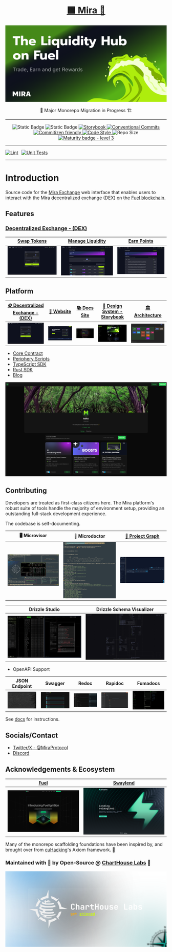 <h1 align="center">
  <a href="https://mira.ly">
   🟩 Mira 🦕
  </a>
</h1>

![Mira GitHub Repo README Cover](libs/shared/assets/mira-github-repo-readme-banner.png)

<div align="center">
  🚧 Major Monorepo Migration in Progress 🏗

<hr/>

![Static Badge](https://img.shields.io/badge/pnpm-F69220?logo=pnpm&logoColor=fff)
![Static Badge](https://img.shields.io/badge/Monorepo-%23143055?style=flat&logo=Nx&link=https%3A%2F%2Fnx.dev%2F)
<a href="https://github.com/storybooks/storybook">
<img src="https://raw.githubusercontent.com/storybooks/brand/master/badge/badge-storybook.svg" alt="Storybook">
</a>
<a href="https://conventionalcommits.org">
<img src="https://img.shields.io/badge/Conventional%20Commits-1.0.0-%23FE5196?logo=conventionalcommits&logoColor=white" alt="Conventional Commits">
</a>
<a href="http://commitizen.github.io/cz-cli/">
<img src="https://img.shields.io/badge/commitizen-friendly-brightgreen.svg" alt="Commitizen friendly">
</a>
<a href="https://github.com/antfu/eslint-config">
<img src="https://antfu.me/badge-code-style.svg" alt="Code Style">
</a>
<img src="https://img.shields.io/github/repo-size/cuhacking/2025" alt="Repo Size">
[![Maturity badge - level 3](https://img.shields.io/badge/Maturity-Level%203%20--%20Stable-green.svg)](https://github.com/tophat/getting-started/blob/master/scorecard.md)

</div>

<hr/>

<div style="display: flex; gap: 10px;">
    <a href="https://github.com/mira-amm/mira-amm-web/actions/workflows/lint.yml">
        <img src="https://github.com/mira-amm/mira-amm-web/actions/workflows/lint.yml/badge.svg" alt="Lint">
    </a>
    <a href="https://github.com/mira-amm/mira-amm-web/actions/workflows/test_unit.yml">
        <img src="https://github.com/mira-amm/mira-amm-web/actions/workflows/test_unit.yml/badge.svg" alt="Unit Tests">
    </a>
    <!-- <a href="https://github.com/mira-amm/mira-amm-web/actions/workflows/test_e2e.yml"> -->
    <!--     <img src="https://github.com/mira-amm/mira-amm-web/actions/workflows/test_e2e.yml/badge.svg" alt="End-to-End Tests"> -->
    <!-- </a> -->
</div>

<hr/>

# Introduction

Source code for the [Mira Exchange](https://mira.ly/) web interface that enables users to interact with the Mira decentralized exchange (DEX) on
the [Fuel blockchain](https://fuel.network/).

## Features

### [Decentralized Exchange - (DEX)](https://mira.ly/)
| [Swap Tokens](https://mira.ly) | [Manage Liquidity](https://mira.ly/liquidity/?page=1) | [Earn Points](https://mira.ly/points/) |
|-|-|-|
| ![Mira Token Swaps](libs/shared/assets/mira-token-swaps.png) | ![Mira Liquidity Pools](libs/shared/assets/mira-liquidity.png) | ![Mira Points Program](libs/shared/assets/mira-points.png) |

## Platform

| [🪙 Decentralized Exchange - (DEX)](https://mira.ly/) | [📢 Website](https://mira.ly/landing) | [📚 Docs Site](https://docs.mira.ly) | [🌟 Design System - Storybook](https://design.mira.ly) | [🏛 Architecture](https://arch.mira.ly) |
| :-: | :-: | :-: | :-: | :-: |
| ![DEX](libs/shared/assets/mira-token-swaps.png) | ![Website](libs/shared/assets/screenshots/mira-landing-page.png) | ![Docs Site](apps/docs/public/screenshots/docs-site.png) | ![Storybook](apps/docs/public/screenshots/storybook.png) | ![Architecture](apps/docs/public/screenshots/architecture-site.png) |

- [Core Contract](https://github.com/mira-amm/mira-v1-core)
- [Periphery Scripts](https://github.com/mira-amm/mira-v1-periphery)
- [TypeScript SDK](https://github.com/mira-amm/mira-v1-ts)
- [Rust SDK](https://github.com/mira-amm/mira-v1-rs)
- [Blog](https://mirror.xyz/miraly.eth)

![Blog](apps/docs/public/screenshots/mirror-blog.png)

## Contributing

Developers are treated as first-class citizens here. The Mira platform's robust suite of tools handle the majority of environment setup, providing an outstanding full-stack development experience. 

The codebase is self-documenting.

| 🖥️ Microvisor | 💊 Microdoctor | [📍 Project Graph](https://mira.ly/landing) |
| :-: | :-: | :-: |
| ![Microvisor](apps/docs/public/screenshots/microvisor-status.png) | ![Microdoctor](apps/docs/public/screenshots/microdoctor.png) | ![Project Graph](apps/docs/public/screenshots/project-graph.png) |

| Drizzle Studio | Drizzle Schema Visualizer |
| :-: | :-: |
| ![Drizzle Studio](apps/docs/public/screenshots/drizzle-studio.png) | ![Drizzle Schema Visualizer](apps/docs/public/screenshots/drizzle-schema-visualizer.png) |

- OpenAPI Support

| JSON Endpoint | Swagger | Redoc | Rapidoc | Fumadocs | 
| :-: | :-: | :-: | :-: | :-: |
| ![OpenAPI JSON](apps/docs/public/screenshots/openapi-json.webp) | ![OpenAPI Swagger](apps/docs/public/screenshots/openapi-swagger.webp) | ![OpenAPI Redoc](apps/docs/public/screenshots/openapi-redoc.webp) | ![OpenAPI Rapidoc](apps/docs/public/screenshots/openapi-rapidoc.webp) | ![OpenAPI Fumadocs](apps/docs/public/screenshots/openapi-fumadocs.webp) |

See [docs](https://docs.mira.ly/libraries/contributing/installation) for instructions.

## Socials/Contact
- [Twitter/X - @MiraProtocol](https://x.com/MiraProtocol)
- [Discord](https://discord.gg/6pHdTY6rYq)

## Acknowledgements & Ecosystem

| [Fuel](https://fuel.network) | [Swaylend](https://swaylend.com) |
|-|-|
| ![Fuel Website](apps/docs/public/screenshots/fuel-website.png) | ![Swaylend Website](apps/docs/public/screenshots/swaylend-website.png) | 

Many of the monorepo scaffolding foundations have been inspired by, and brought over from [cuHacking](https://docs.cuhacking.ca)'s Axiom framework. 💚

### Maintained with 💙 by Open-Source @ [ChartHouse Labs](https://www.charthouse.io) 🔱

![ChartHouse Labs Banner](libs/shared/assets/charthouse-labs-banner.png)
